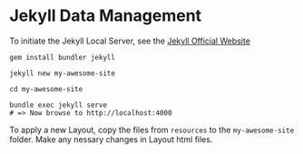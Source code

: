 # Jekyll Data Management

To initiate the Jekyll Local Server, see the [Jekyll Official Website](https://jekyllrb.com/)
```
gem install bundler jekyll

jekyll new my-awesome-site

cd my-awesome-site

bundle exec jekyll serve
# => Now browse to http://localhost:4000
```

To apply a new Layout, copy the files from `resources` to the `my-awesome-site` folder.
Make any nessary changes in Layout html files.


